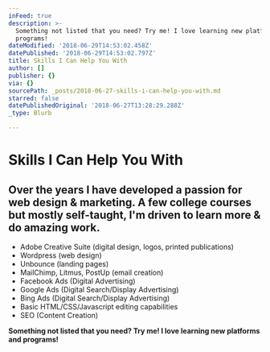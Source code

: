 ```yaml
---
inFeed: true
description: >-
  Something not listed that you need? Try me! I love learning new platforms and
  programs!
dateModified: '2018-06-29T14:53:02.458Z'
datePublished: '2018-06-29T14:53:02.797Z'
title: Skills I Can Help You With
author: []
publisher: {}
via: {}
sourcePath: _posts/2018-06-27-skills-i-can-help-you-with.md
starred: false
datePublishedOriginal: '2018-06-27T13:28:29.288Z'
_type: Blurb

---
```

# **Skills I Can Help You With**

## Over the years I have developed a passion for web design & marketing. A few college courses but mostly self-taught, I'm driven to learn more & do amazing work.

* Adobe Creative Suite (digital design, logos, printed publications)
* Wordpress (web design)
* Unbounce (landing pages)
* MailChimp, Litmus, PostUp (email creation)
* Facebook Ads (Digital Advertising)
* Google Ads (Digital Search/Display Advertising)
* Bing Ads (Digital Search/Display Advertising)
* Basic HTML/CSS/Javascript editing capabilities
* SEO (Content Creation)

**Something not listed that you need? Try me! I love learning new platforms and programs!**